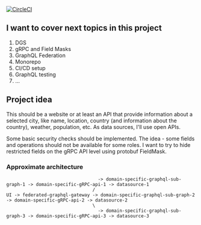 [![CircleCI](https://dl.circleci.com/status-badge/img/gh/serhii-skotarenko/city-explorer-monorepo/tree/main.svg?style=svg)](https://dl.circleci.com/status-badge/redirect/gh/serhii-skotarenko/city-explorer-monorepo/tree/main)

## I want to cover next topics in this project
1. DGS
2. gRPC and Field Masks
3. GraphQL Federation
4. Monorepo
5. CI/CD setup
6. GraphQL testing
7. ...

## Project idea
This should be a website or at least an API that provide information about a selected city, like name, location,
country (and information about the country), weather, population, etc.
As data sources, I'll use open APIs.

Some basic security checks should be implemented. The idea - some fields and operations should not be available for 
some roles. 
I want to try to hide restricted fields on the gRPC API level using protobuf FieldMask.

### Approximate architecture
```
                                  -> domain-specific-graphql-sub-graph-1 -> domain-specific-gRPC-api-1 -> datasource-1
                                /
UI -> federated-graphql-gateway -> domain-specific-graphql-sub-graph-2   -> domain-specific-gRPC-api-2 -> datasource-2
                                \
                                  -> domain-specific-graphql-sub-graph-3 -> domain-specific-gRPC-api-3 -> datasource-3
```


